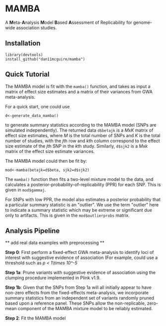 # MAMBA 
A **M**eta-**A**nalysis **M**odel **B**ased **A**ssessment of Replicability for genome-wide association studies.

## Installation

    library(devtools)
    install_github("dan11mcguire/mamba")

## Quick Tutorial 

The MAMBA model is fit with the `mamba()` function, and takes as input a matrix of  effect size estimates and a matrix of their variances from GWA meta-analysis. 

For a quick start, one could use 

    d<-generate_data_mamba()
 
to generate summary statistics according to the MAMBA model (SNPs are simulated independently).  The returned data `d$betajk` is a *M*x*K* matrix of effect size estimates, where *M* is the total number of SNPs and *K* is the total number of studies, with the *j*th row and *k*th column correspond to the effect size estimate of the *j*th SNP in the *k*th study.  Similarly, `d$sjk2` is a *M*x*k* matrix of the effect size estimate variances.  

The MAMBA model could then be fit by:

    mod<-mamba(betajk=d$beta, sjk2=d$sjk2)


The `mamba()` function then fits a two-level mixture model to the data, and calculates a posterior-probability-of-replicability (PPR) for each SNP.  This is given in `mod$gammaj`.  

For SNPs with low PPR, the model also estimates a posterior probability that a particular summary statistic is an "outlier". We use the term "outlier" here to indicate a summary statistic which may be extreme or significant due only to artifacts.  This is given in the `mod$outlierprobs` matrix.


## Analysis Pipeline 

  ** add real data examples with preprocessing **

**Step 0**: First perform a fixed-effect GWA meta-analysis to identify loci of interest with suggestive evidence of association (For example, could use a threshold such as *p < 1\times 10^-5* 

**Step 1a**: Prune variants with suggestive evidence of association using the clumping procedure implemented in Plink v1.9.

**Step 1b**: Given that the SNPs from Step 1a will all initially appear to have non-zero effects from the fixed-effects meta-analysis, we incorporate summary statistics from an independent set of variants randomly pruned based upon a reference panel.  These SNPs allow the non-replicable, zero-mean component of the MAMBA mixture model to be reliably estimated.

**Step 2**: Fit the MAMBA model










